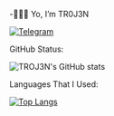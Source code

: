 -👻✌🏻 Yo, I’m TR0J3N


<a href="https://t.me/tr0j3n">
      <img alt="Telegram" src="https://img.shields.io/badge/v1?style=flat-square&logo=telegram&message=tr0j3n&color=blue" />
    </a>


GitHub Status:

![TROJ3N's GitHub stats](https://github-readme-stats.vercel.app/api?username=TR0J3N&show_icons=true&theme=tokyonight)

Languages That I Used:

[![Top Langs](https://github-readme-stats.vercel.app/api/top-langs/?username=TR0J3N)](https://github.com/TR0J3N/github-readme-stats)


